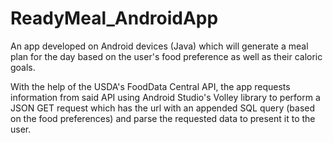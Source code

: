 # ReadyMeal_AndroidApp
An app developed on Android devices (Java) which will generate a meal plan for the day based on the user's food preference as well as their caloric goals.

With the help of the USDA's FoodData Central API, the app requests information from said API using Android Studio's Volley library to perform a JSON GET request which has the url with an appended SQL query (based on the food preferences) and parse the requested data to present it to the user.
